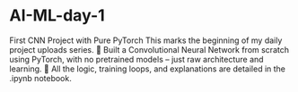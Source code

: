 # AI-ML-day-1
 First CNN Project with Pure PyTorch This marks the beginning of my daily project uploads series.  🧠 Built a Convolutional Neural Network from scratch using PyTorch, with no pretrained models – just raw architecture and learning.  📘 All the logic, training loops, and explanations are detailed in the .ipynb notebook. 
